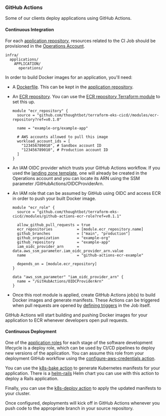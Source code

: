 
### GitHub Actions

Some of our clients deploy applications using GitHub Actions.

#### Continuous Integration

For each [application repository](#), resources related to the CI Job
should be provisioned in the [Operations
Account](#aws-accounts).

```
infra/
  applications/
    APPLICATION/
      operations/
```

In order to build Docker images for an application, you'll need:

- A [Dockerfile](https://docs.docker.com/engine/reference/builder/).
  This can be kept in the [application repository](#).
- An [ECR repository](https://docs.aws.amazon.com/AmazonECR/latest/userguide/Repositories.html).
  You can use the [ECR repository Terraform
  module](https://github.com/thoughtbot/terraform-eks-cicd/tree/main/modules/ecr-repository)
  to set this up.

  ```
  module "ecr_repository" {
    source = "github.com/thoughtbot/terraform-eks-cicd//modules/ecr-repository?ref=v0.1.0"

    name = "example-org/example-app"

    # AWS accounts allowed to pull this image
    workload_account_ids = [
      "123456789010", # Sandbox account ID
      "123456789010", # Production account ID
    ]
  }
  ```
- An IAM OIDC provider which trusts your GitHub Actions workflow. If
  you used the [landing zone template](https://github.com/thoughtbot/aws-landing-zone-template),
  one will already be created in the Operations account and you can
  locate its ARN using the SSM parameter
  /GitHubActions/OIDCProviderArn.
- An IAM role that can be assumed by GitHub using OIDC and access ECR
  in order to push your built Docker image.

  ```
  module "ecr_role" {
    source = "github.com/thoughtbot/terraform-eks-cicd//modules/github-actions-ecr-role?ref=v0.1.1"

    allow_github_pull_requests = true
    ecr_repositories           = [module.ecr_repository.name]
    github_branches            = ["main", "production"]
    github_organization        = "example-org"
    github_repository          = "example-app"
    iam_oidc_provider_arn      = data.aws_ssm_parameter.iam_oidc_provider_arn.value
    name                       = "github-actions-ecr-example"

    depends_on = [module.ecr_repository]
  }

  data "aws_ssm_parameter" "iam_oidc_provider_arn" {
    name = "/GitHubActions/OIDCProviderArn"
  }
  ```
- Once this root module is applied, create GitHub Actions job(s) to
  build Docker images and generate manifests. These Actions can be
  triggered when pull requests are opened by [defining
  triggers](https://docs.github.com/en/actions/using-workflows/events-that-trigger-workflows)
  in the Job itself.

GitHub Actions will start building and pushing Docker images for your
application to ECR whenever developers open pull requests.

#### Continuous Deployment

One of the [application roles](#application-roles) for
each stage of the software development lifecycle is a deploy role, which
can be used by CI/CD pipelines to deploy new versions of the
application. You can assume this role from your deployment GitHub
workflow using the [configure-aws-credentials
action](https://github.com/aws-actions/configure-aws-credentials).

You can use the [k8s-bake action](https://github.com/Azure/k8s-bake) to
generate Kubernetes manifests for your application. There is a
[helm-rails](https://github.com/thoughtbot/helm-charts/tree/main/charts/helm-rails)
Helm chart you can use with this action to deploy a Rails application.

Finally, you can use the [k8s-deploy action](https://github.com/Azure/k8s-deploy) to apply the updated
manifests to your cluster.

Once configured, deployments will kick off in GitHub Actions whenever
you push code to the appropriate branch in your source repository.
